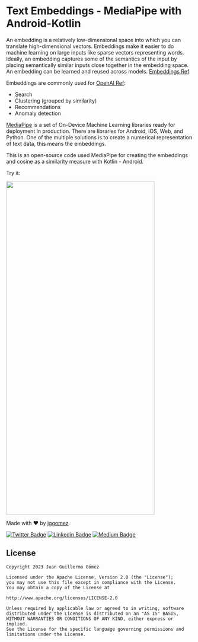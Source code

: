 # Text Embeddings - MediaPipe with Android-Kotlin

An embedding is a relatively low-dimensional space into which you can translate high-dimensional vectors. Embeddings make it easier to do machine learning on large inputs like sparse vectors representing words. Ideally, an embedding captures some of the semantics of the input by placing semantically similar inputs close together in the embedding space. An embedding can be learned and reused across models.
[Embeddings Ref](https://developers.google.com/machine-learning/crash-course/embeddings/video-lecture)

Embeddings are commonly used for [OpenAI Ref](https://platform.openai.com/docs/guides/embeddings):
- Search
- Clustering (grouped by similarity)
- Recommendations
- Anomaly detection

[MediaPipe](https://developers.google.com/mediapipe) is a set of On-Device Machine Learning libraries ready for deployment in production. There are libraries for Android, iOS, Web, and Python. One of the multiple solutions is to create a numerical representation of text data, this means the embeddings.

This is an open-source code used MediaPipe for creating the embeddings and cosine as a similarity measure with Kotlin - Android.

Try it:

<img src="https://github.com/jggomez/AndroidMediaPipe/assets/661231/a894d4e6-eca3-490d-b71c-e10c47f18cf0" width="400" height="900">


Made with ❤ by  [jggomez](https://devhack.co).

[![Twitter Badge](https://img.shields.io/badge/-@jggomezt-1ca0f1?style=flat-square&labelColor=1ca0f1&logo=twitter&logoColor=white&link=https://twitter.com/jggomezt)](https://twitter.com/jggomezt)
[![Linkedin Badge](https://img.shields.io/badge/-jggomezt-blue?style=flat-square&logo=Linkedin&logoColor=white&link=https://www.linkedin.com/in/jggomezt/)](https://www.linkedin.com/in/jggomezt/)
[![Medium Badge](https://img.shields.io/badge/-@jggomezt-03a57a?style=flat-square&labelColor=000000&logo=Medium&link=https://medium.com/@jggomezt)](https://medium.com/@jggomezt)

## License

    Copyright 2023 Juan Guillermo Gómez

    Licensed under the Apache License, Version 2.0 (the "License");
    you may not use this file except in compliance with the License.
    You may obtain a copy of the License at

    http://www.apache.org/licenses/LICENSE-2.0

    Unless required by applicable law or agreed to in writing, software
    distributed under the License is distributed on an "AS IS" BASIS,
    WITHOUT WARRANTIES OR CONDITIONS OF ANY KIND, either express or implied.
    See the License for the specific language governing permissions and
    limitations under the License.
